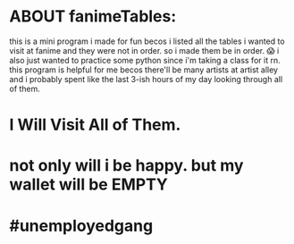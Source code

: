 # ABOUT fanimeTables:
this is a mini program i made for fun becos i listed all the tables i wanted to visit at fanime and they were not in order. so i made them be in order. 😱 
i also just wanted to practice some python since i'm taking a class for it rn. this program is helpful for me becos there'll be many artists at artist alley and i probably spent like the last 3-ish hours of my day looking through all of them.

# I Will Visit All of Them.
# not only will i be happy. but my wallet will be EMPTY
# #unemployedgang
